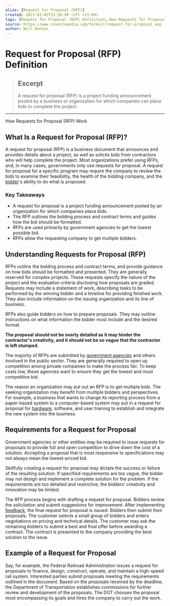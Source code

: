 ```yaml
---
alias: [Request for Proposal (RFP)]
created: 2021-03-02T23:16:49 (UTC +11:00)
tags: [Request for Proposal (RFP) Definition, How Requests for Proposal (RFP) Work]
source: https://www.investopedia.com/terms/r/request-for-proposal.asp
author: Will Kenton
---
```


# Request for Proposal (RFP) Definition

> ## Excerpt
> A request for proposal (RFP) is a project funding announcement posted by a business or organization for which companies can place bids to complete the project.

---

How Requests for Proposal (RFP) Work
## What Is a Request for Proposal (RFP)?

A request for proposal (RFP) is a business document that announces and provides details about a project, as well as solicits bids from contractors who will help complete the project. Most organizations prefer using RFPs, and, in many cases, governments only use requests for proposal. A request for proposal for a specific program may require the company to review the bids to examine their feasibility, the health of the bidding company, and the [bidder](https://www.investopedia.com/terms/b/bidder.asp)'s ability to do what is proposed.

### Key Takeaways

-   A request for proposal is a project funding announcement posted by an organization for which companies place bids.
-   The RFP outlines the bidding process and contract terms and guides how the bid should be formatted.
-   RFPs are used primarily by government agencies to get the lowest possible bid.
-   RFPs allow the requesting company to get multiple bidders.

## Understanding Requests for Proposal (RFP)

RFPs outline the bidding process and contract terms, and provide guidance on how bids should be formatted and presented. They are generally reserved for complex projects. These requests specify the nature of the project and the evaluation criteria disclosing how proposals are graded. Requests may include a statement of work, describing tasks to be performed by the winning bidder and a timeline for providing finished work. They also include information on the issuing organization and its line of business.

RFPs also guide bidders on how to prepare proposals. They may outline instructions on what information the bidder must include and the desired format.

**The proposal should not be overly detailed as it may hinder the contractor's creativity, and it should not be so vague that the contractor is left stumped.**

The majority of RFPs are submitted by [government agencies](https://www.investopedia.com/articles/economics/11/government-regulations.asp) and others involved in the public sector. They are generally required to open up competition among private companies to make the process fair. To keep costs low, these agencies want to ensure they get the lowest and most competitive bid.

The reason an organization may put out an RFP is to get multiple bids. The seeking organization may benefit from multiple bidders and perspectives. For example, a business that wants to change its reporting process from a paper-based system to a computer-based system may put in a request for proposal for [hardware](https://www.investopedia.com/news/5-tech-hardware-stocks-outperform-marketwatch/), software, and user training to establish and integrate the new system into the business.

## Requirements for a Request for Proposal 

Government agencies or other entities may be required to issue requests for proposals to provide full and open competition to drive down the cost of a solution. Accepting a proposal that is most responsive to specifications may not always mean the lowest-priced bid.

Skillfully creating a request for proposal may dictate the success or failure of the resulting solution. If specified requirements are too vague, the bidder may not design and implement a complete solution for the problem. If the requirements are too detailed and restrictive, the bidders’ creativity and innovation may be limited.

The RFP process begins with drafting a request for proposal. Bidders review the solicitation and submit suggestions for improvement. After implementing [feedback](https://www.investopedia.com/terms/n/negative-feedback.asp), the final request for proposal is issued. Bidders then submit their proposals. The customer selects a small group of bidders and enters negotiations on pricing and technical details. The customer may ask the remaining bidders to submit a best and final offer before awarding a contract. The contract is presented to the company providing the best solution to the issue.

## Example of a Request for Proposal

Say, for example, the Federal Railroad Administration issues a request for proposals to finance, design, construct, operate, and maintain a high-speed rail system. Interested parties submit proposals meeting the requirements outlined in the document. Based on the proposals received by the deadline, the Department of Transportation establishes commissions for further review and development of the proposals. The DOT chooses the proposal most encompassing its goals and hires the company to carry out the work.
